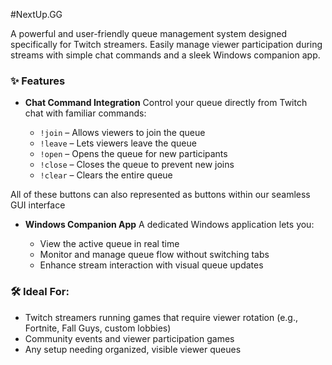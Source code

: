 #NextUp.GG

A powerful and user-friendly queue management system designed specifically for Twitch streamers. Easily manage viewer participation during streams with simple chat commands and a sleek Windows companion app.

### ✨ Features

* **Chat Command Integration**
  Control your queue directly from Twitch chat with familiar commands:

  * `!join` – Allows viewers to join the queue
  * `!leave` – Lets viewers leave the queue
  * `!open` – Opens the queue for new participants
  * `!close` – Closes the queue to prevent new joins
  * `!clear` – Clears the entire queue

All of these buttons can also represented as buttons within our seamless GUI interface

* **Windows Companion App**
  A dedicated Windows application lets you:

  * View the active queue in real time
  * Monitor and manage queue flow without switching tabs
  * Enhance stream interaction with visual queue updates

### 🛠️ Ideal For:

* Twitch streamers running games that require viewer rotation (e.g., Fortnite, Fall Guys, custom lobbies)
* Community events and viewer participation games
* Any setup needing organized, visible viewer queues


